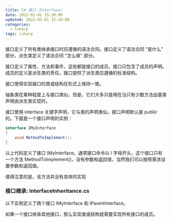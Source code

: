 ```yaml
---
title: C#-接口（Interface）
date: 2022-01-01 15:20:00
updated: 2022-01-01 15:20:00
categories:
  - csharp
tags: csharp
---
```


接口定义了所有类继承接口时应遵循的语法合同。接口定义了语法合同 "是什么" 部分，派生类定义了语法合同 "怎么做" 部分。

接口定义了属性、方法和事件，这些都是接口的成员。接口只包含了成员的声明。成员的定义是派生类的责任。接口提供了派生类应遵循的标准结构。

接口使得实现接口的类或结构在形式上保持一致。

抽象类在某种程度上与接口类似，但是，它们大多只是用在当只有少数方法由基类声明由派生类实现时。

接口使用 interface 关键字声明，它与类的声明类似。接口声明默认是 public 的。下面是一个接口声明的实例：

```cs
interface IMyInterface
{
    void MethodToImplement();
}
```

以上代码定义了接口 IMyInterface。通常接口命令以 I 字母开头，这个接口只有一个方法 MethodToImplement()，没有参数和返回值，当然我们可以按照需求设置参数和返回值。

值得注意的是，该方法并没有具体的实现

### 接口继承: InterfaceInheritance.cs

以下实例定义了两个接口 IMyInterface 和 IParentInterface。

如果一个接口继承其他接口，那么实现类或结构就需要实现所有接口的成员。
